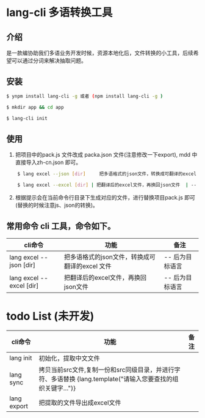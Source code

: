 # lang-cli 多语转换工具

## 介绍

是一款编协助我们多语业务开发时候，资源本地化后，文件转换的小工具，后续希望可以通过分词来解决抽取问题。


## 安装

```bash
$ ynpm install lang-cli -g 或者 (npm install lang-cli -g )

$ mkdir app && cd app

$ lang-cli init
```

## 使用

 1. 把项目中的pack.js 文件改成 packa.json 文件(注意修改一下export), mdd 中直接导入zh-cn.json 即可。

```bash
    $ lang excel --json [dir]     把多语格式的json文件，转换成可翻译的excel 文件  | -- 后为目标语言 

    $ lang excel --excel [dir] | 把翻译后的excel文件，再换回json文件  | -- 后为目标语言 |
```
  2. 根据提示会在当前命令行目录下生成对应的文件，进行替换项目pack.js 即可(替换的时候注意js、json的转换)。


## 常用命令 cli 工具，命令如下。

| cli命令 | 功能 | 备注  |
| --- | --- | --- |
| lang excel --json [dir] | 把多语格式的json文件，转换成可翻译的excel 文件  | -- 后为目标语言 |
| lang excel --excel [dir] | 把翻译后的excel文件，再换回json文件  | -- 后为目标语言 |


# todo List (未开发)

| cli命令 | 功能 | 备注  |
| --- | --- | --- |
| lang init | 初始化，提取中文文件 |  |
| lang sync | 拷贝当前src文件,复制一份和src同级目录，并进行字符、多语替换 {lang.template("请输入您要查找的组织关键字…")} |  |
| lang export| 把提取的文件导出成excel文件 |  |

